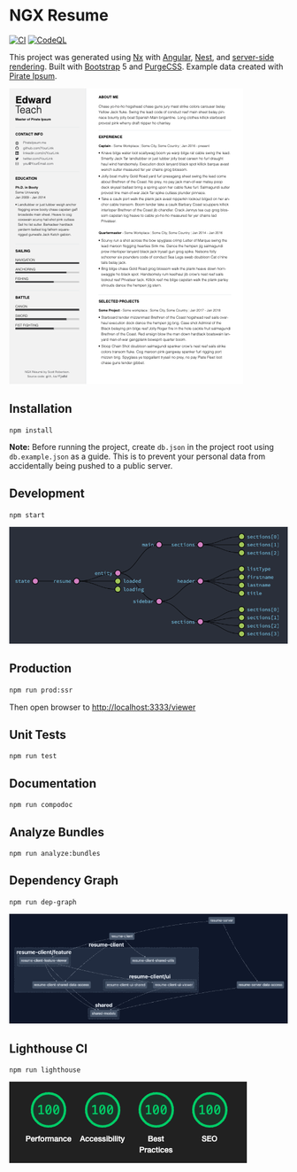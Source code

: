 # NGX Resume

[![CI](https://github.com/sc0tt5/ngx-resume/actions/workflows/ci.yml/badge.svg)](https://github.com/sc0tt5/ngx-resume/actions/workflows/ci.yml)
[![CodeQL](https://github.com/sc0tt5/ngx-resume/actions/workflows/github-code-scanning/codeql/badge.svg)](https://github.com/sc0tt5/ngx-resume/actions/workflows/github-code-scanning/codeql)

This project was generated using [Nx](https://nx.dev) with [Angular](https://github.com/angular/angular), [Nest](https://github.com/nestjs/nest), and [server-side rendering](https://github.com/angular/universal). Built with [Bootstrap](https://getbootstrap.com/) 5 and [PurgeCSS](https://purgecss.com/). Example data created with [Pirate Ipsum](https://pirateipsum.me/).

![Resume thumbnail](apps/resume-client/src/assets/resume-thumb-readme.png)

## Installation

```text
npm install
```

**Note:** Before running the project, create `db.json` in the project root using `db.example.json` as a guide. This is to prevent your personal data from accidentally being pushed to a public server.

## Development

```text
npm start
```

![NgRx Chart](apps/resume-client/src/assets/ngrx-chart-readme.png)

## Production

```bash
npm run prod:ssr
```

Then open browser to [http://localhost:3333/viewer](http://localhost:3333/viewer)

## Unit Tests

```text
npm run test
```

## Documentation

```text
npm run compodoc
```

## Analyze Bundles

```text
npm run analyze:bundles
```

## Dependency Graph

```text
npm run dep-graph
```

![Dependency Graph](apps/resume-client/src/assets/dep-graph-readme.png)

## Lighthouse CI

```text
npm run lighthouse
```

![Lighthouse](apps/resume-client/src/assets/lighthouse-readme.png)
